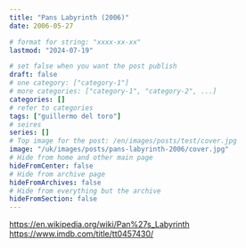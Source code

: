 ```yaml
---
title: "Pans Labyrinth (2006)"
date: 2006-05-27

# format for string: "xxxx-xx-xx"
lastmod: "2024-07-19"

# set false when you want the post publish
draft: false
# one category: ["category-1"]
# more categories: ["category-1", "category-2", ...]
categories: []
# refer to categories
tags: ["guillermo del toro"]
# seires
series: []
# Top image for the post: /en/images/posts/test/cover.jpg
image: "/uk/images/posts/pans-labyrinth-2006/cover.jpg"
# Hide from home and other main page
hideFromCenter: false
# Hide from archive page
hideFromArchives: false
# Hide from everything but the archive
hideFromSection: false
---
```

https://en.wikipedia.org/wiki/Pan%27s_Labyrinth
https://www.imdb.com/title/tt0457430/
<!--more-->